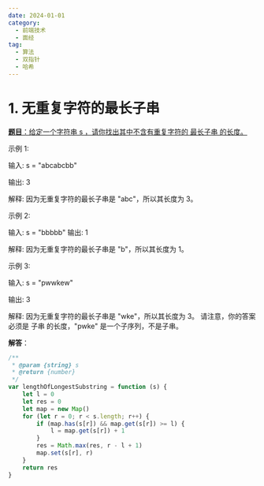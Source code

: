 ```yaml
---
date: 2024-01-01
category:
  - 前端技术
  - 面经
tag:
  - 算法
  - 双指针
  - 哈希
---
```


# 1. 无重复字符的最长子串

[**题目**：给定一个字符串 s ，请你找出其中不含有重复字符的 最长子串 的长度。](https://leetcode.cn/problems/merge-sorted-array/description/)

示例 1:

输入: s = "abcabcbb"

输出: 3

解释: 因为无重复字符的最长子串是 "abc"，所以其长度为 3。

示例 2:

输入: s = "bbbbb"
输出: 1

解释: 因为无重复字符的最长子串是 "b"，所以其长度为 1。

示例 3:

输入: s = "pwwkew"

输出: 3

解释: 因为无重复字符的最长子串是 "wke"，所以其长度为 3。
     请注意，你的答案必须是 子串 的长度，"pwke" 是一个子序列，不是子串。

**解答**：

```js
/**
 * @param {string} s
 * @return {number}
 */
var lengthOfLongestSubstring = function (s) {
    let l = 0
    let res = 0
    let map = new Map()
    for (let r = 0; r < s.length; r++) {
        if (map.has(s[r]) && map.get(s[r]) >= l) {
            l = map.get(s[r]) + 1
        }
        res = Math.max(res, r - l + 1)
        map.set(s[r], r)
    }
    return res
}
```

